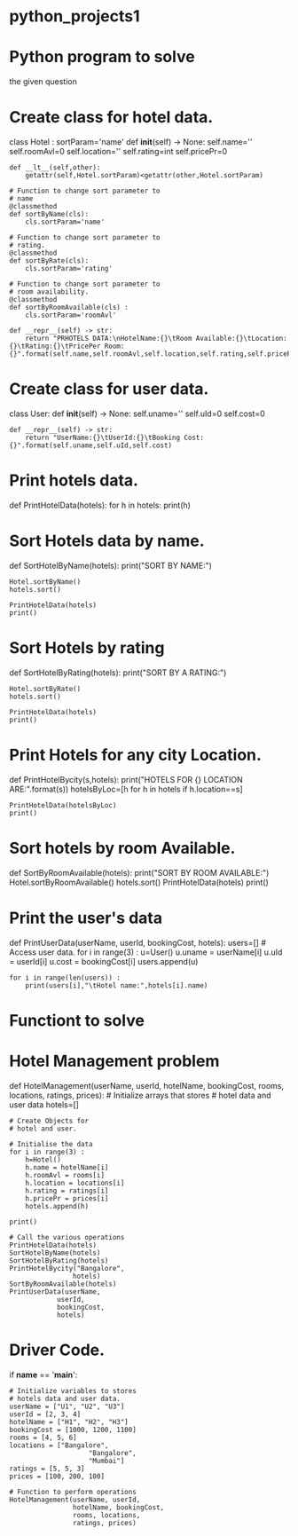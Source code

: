 # python_projects1
# Python program to solve 
the given question

# Create class for hotel data.
class Hotel :
	sortParam='name'
	def __init__(self) -> None:
		self.name=''
		self.roomAvl=0
		self.location=''
		self.rating=int
		self.pricePr=0
	
	def __lt__(self,other):
		getattr(self,Hotel.sortParam)<getattr(other,Hotel.sortParam)
	
	# Function to change sort parameter to
	# name
	@classmethod
	def sortByName(cls):
		cls.sortParam='name'

	# Function to change sort parameter to
	# rating.
	@classmethod
	def sortByRate(cls):
		cls.sortParam='rating'

	# Function to change sort parameter to
	# room availability.
	@classmethod
	def sortByRoomAvailable(cls) :
		cls.sortParam='roomAvl'
	
	def __repr__(self) -> str:
		return "PRHOTELS DATA:\nHotelName:{}\tRoom Available:{}\tLocation:{}\tRating:{}\tPricePer Room:{}".format(self.name,self.roomAvl,self.location,self.rating,self.pricePr)


# Create class for user data.
class User:
	def __init__(self) -> None:
		self.uname=''
		self.uId=0
		self.cost=0

	def __repr__(self) -> str:
		return "UserName:{}\tUserId:{}\tBooking Cost:{}".format(self.uname,self.uId,self.cost)




# Print hotels data.
def PrintHotelData(hotels):
	for h in hotels:
		print(h)


# Sort Hotels data by name.
def SortHotelByName(hotels):
	print("SORT BY NAME:")

	Hotel.sortByName()
	hotels.sort()

	PrintHotelData(hotels)
	print()


# Sort Hotels by rating
def SortHotelByRating(hotels):
	print("SORT BY A RATING:")

	Hotel.sortByRate()
	hotels.sort()
	
	PrintHotelData(hotels)
	print()


# Print Hotels for any city Location.
def PrintHotelBycity(s,hotels):
	print("HOTELS FOR {} LOCATION ARE:".format(s))
	hotelsByLoc=[h for h in hotels if h.location==s]
	
	PrintHotelData(hotelsByLoc)
	print()



# Sort hotels by room Available.
def SortByRoomAvailable(hotels):
	print("SORT BY ROOM AVAILABLE:")
	Hotel.sortByRoomAvailable()
	hotels.sort()
	PrintHotelData(hotels)
	print()


# Print the user's data
def PrintUserData(userName, userId, bookingCost, hotels):
	users=[]
	# Access user data.
	for i in range(3) :
		u=User()
		u.uname = userName[i]
		u.uId = userId[i]
		u.cost = bookingCost[i]
		users.append(u)

	for i in range(len(users)) :
		print(users[i],"\tHotel name:",hotels[i].name)
	


# Functiont to solve
# Hotel Management problem
def HotelManagement(userName,
					userId,
					hotelName,
					bookingCost,
					rooms,
					locations,
					ratings,
					prices):
	# Initialize arrays that stores
	# hotel data and user data
	hotels=[]

	# Create Objects for
	# hotel and user.

	# Initialise the data
	for i in range(3) :
		h=Hotel()
		h.name = hotelName[i]
		h.roomAvl = rooms[i]
		h.location = locations[i]
		h.rating = ratings[i]
		h.pricePr = prices[i]
		hotels.append(h)
	
	print()

	# Call the various operations
	PrintHotelData(hotels)
	SortHotelByName(hotels)
	SortHotelByRating(hotels)
	PrintHotelBycity("Bangalore",
					hotels)
	SortByRoomAvailable(hotels)
	PrintUserData(userName,
				userId,
				bookingCost,
				hotels)


# Driver Code.
if __name__ == '__main__':

	# Initialize variables to stores
	# hotels data and user data.
	userName = ["U1", "U2", "U3"]
	userId = [2, 3, 4] 
	hotelName = ["H1", "H2", "H3"] 
	bookingCost = [1000, 1200, 1100]
	rooms = [4, 5, 6] 
	locations = ["Bangalore",
						"Bangalore",
						"Mumbai"]
	ratings = [5, 5, 3]
	prices = [100, 200, 100] 

	# Function to perform operations
	HotelManagement(userName, userId,
					hotelName, bookingCost,
					rooms, locations,
					ratings, prices)
